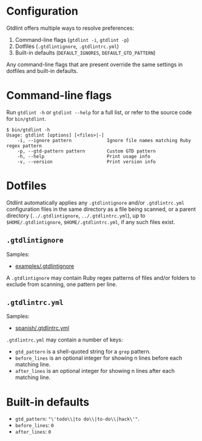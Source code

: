 # Configuration

Gtdlint offers multiple ways to resolve preferences:

1. Command-line flags (`gtdlint -i`, `gtdlint -p`)
2. Dotfiles (`.gtdlintignore`, `.gtdlintrc.yml`)
3. Built-in defaults (`DEFAULT_IGNORES`, `DEFAULT_GTD_PATTERN`)

Any command-line flags that are present override the same settings in dotfiles and built-in defaults.

# Command-line flags

Run `gtdlint -h` or `gtdlint --help` for a full list, or refer to the source code for `bin/gtdlint`.

```
$ bin/gtdlint -h
Usage: gtdlint [options] [<files>|-]
    -i, --ignore pattern             Ignore file names matching Ruby regex pattern
    -p, --gtd-pattern pattern        Custom GTD pattern
    -h, --help                       Print usage info
    -v, --version                    Print version info
```

# Dotfiles

Gtdlint automatically applies any `.gtdlintignore` and/or `.gtdlintrc.yml` configuration files in the same directory as a file being scanned, or a parent directory (`../.gtdlintignore`, `../.gtdlintrc.yml`), up to `$HOME/.gtdlintignore`, `$HOME/.gtdlintrc.yml`, if any such files exist.

## `.gtdlintignore`

Samples:

* [examples/.gtdlintignore](https://github.com/mcandre/gtdlint/blob/master/examples/.gtdlintignore)

A `.gtdlintignore` may contain Ruby regex patterns of files and/or folders to exclude from scanning, one pattern per line.

## `.gtdlintrc.yml`

Samples:

* [spanish/.gtdlintrc.yml](https://github.com/mcandre/gtdlint/blob/master/examples/spanish/.gtdlintrc.yml)

`.gtdlintrc.yml` may contain a number of keys:

* `gtd_pattern` is a shell-quoted string for a `grep` pattern.
* `before_lines` is an optional integer for showing n lines before each matching line.
* `after_lines` is an optional integer for showing n lines after each matching line.

# Built-in defaults

* `gtd_pattern`: `"\'todo\\|to do\\|to-do\\|hack\'"`.
* `before_lines`: `0`
* `after_lines`: `0`
